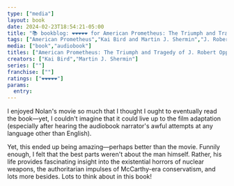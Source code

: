 ```yaml
---
type: ["media"]
layout: book
date: 2024-02-23T18:54:21-05:00
title: "📚 bookblog: ❤️❤️❤️❤️❤️ for American Prometheus: The Triumph and Tragedy of J. Robert Oppenheimer, by Kai Bird and Martin J. Shermin"
tags: ["American Prometheus","Kai Bird and Martin J. Shermin","J. Robert Oppenheimer","Oppenheimer","Christopher Nolan","nuclear weapons","McCarthyism"]
media: ["book","audiobook"]
titles: ["American Prometheus: The Triumph and Tragedy of J. Robert Oppenheimer"]
creators: ["Kai Bird","Martin J. Shermin"]
series: [""]
franchise: [""]
ratings: ["❤️❤️❤️❤️❤️"]
params:
  entry:
---
```


I enjoyed Nolan's movie so much that I thought I ought to eventually read the book—yet, I couldn't imagine that it could live up to the film adaptation (especially after hearing the audiobook narrator's awful attempts at any language other than English).

Yet, this ended up being amazing—perhaps better than the movie. Funnily enough, I felt that the best parts weren't about the man himself. Rather, his life provides fascinating insight into the existential horrors of nuclear weapons, the authoritarian impulses of McCarthy-era conservatism, and lots more besides. Lots to think about in this book!

